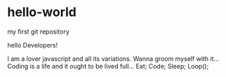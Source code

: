 # hello-world
my first git repository

hello Developers!

I am a lover javascript and all its variations. Wanna groom myself with it...
Coding is a life and it ought to be lived full... Eat; Code; Sleep; Loop(); 
